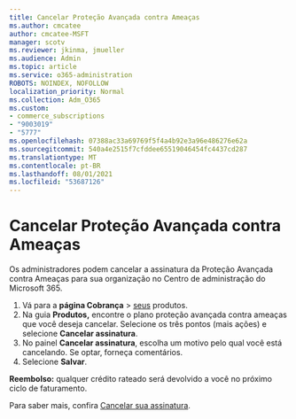 ```yaml
---
title: Cancelar Proteção Avançada contra Ameaças
ms.author: cmcatee
author: cmcatee-MSFT
manager: scotv
ms.reviewer: jkinma, jmueller
ms.audience: Admin
ms.topic: article
ms.service: o365-administration
ROBOTS: NOINDEX, NOFOLLOW
localization_priority: Normal
ms.collection: Adm_O365
ms.custom:
- commerce_subscriptions
- "9003019"
- "5777"
ms.openlocfilehash: 07388ac33a69769f5f4a4b92e3a96e486276e62a
ms.sourcegitcommit: 540a4e2515f7cfddee65519046454fc4437cd287
ms.translationtype: MT
ms.contentlocale: pt-BR
ms.lasthandoff: 08/01/2021
ms.locfileid: "53687126"
---
```

# <a name="cancel-advanced-threat-protection"></a>Cancelar Proteção Avançada contra Ameaças

Os administradores podem cancelar a assinatura da Proteção Avançada contra Ameaças para sua organização no Centro de administração do Microsoft 365.

1. Vá para a **página Cobrança**  >  [seus](https://go.microsoft.com/fwlink/p/?linkid=842054) produtos.
2. Na guia **Produtos,** encontre o plano proteção avançada contra ameaças que você deseja cancelar. Selecione os três pontos (mais ações) e selecione **Cancelar assinatura**.
3. No painel **Cancelar assinatura**, escolha um motivo pelo qual você está cancelando. Se optar, forneça comentários.
4. Selecione **Salvar**.

**Reembolso:** qualquer crédito rateado será devolvido a você no próximo ciclo de faturamento.

Para saber mais, confira [Cancelar sua assinatura](/microsoft-365/commerce/subscriptions/cancel-your-subscription).